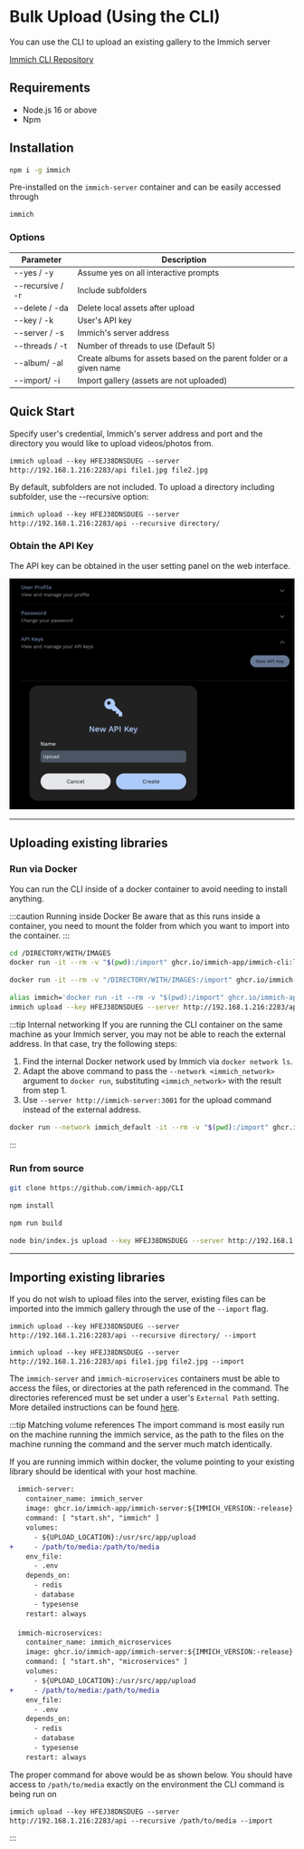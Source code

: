 # Bulk Upload (Using the CLI)

You can use the CLI to upload an existing gallery to the Immich server

[Immich CLI Repository](https://github.com/immich-app/CLI)

## Requirements

- Node.js 16 or above
- Npm

## Installation

```bash
npm i -g immich
```

Pre-installed on the `immich-server` container and can be easily accessed through

```
immich
```

### Options

| Parameter        | Description                                                         |
| ---------------- | ------------------------------------------------------------------- |
| --yes / -y       | Assume yes on all interactive prompts                               |
| --recursive / -r | Include subfolders                                                  |
| --delete / -da   | Delete local assets after upload                                    |
| --key / -k       | User's API key                                                      |
| --server / -s    | Immich's server address                                             |
| --threads / -t   | Number of threads to use (Default 5)                                |
| --album/ -al     | Create albums for assets based on the parent folder or a given name |
| --import/ -i     | Import gallery (assets are not uploaded)                            |

## Quick Start

Specify user's credential, Immich's server address and port and the directory you would like to upload videos/photos from.

```
immich upload --key HFEJ38DNSDUEG --server http://192.168.1.216:2283/api file1.jpg file2.jpg
```

By default, subfolders are not included. To upload a directory including subfolder, use the --recursive option:

```
immich upload --key HFEJ38DNSDUEG --server http://192.168.1.216:2283/api --recursive directory/
```

### Obtain the API Key

The API key can be obtained in the user setting panel on the web interface.

![Obtain Api Key](./img/obtain-api-key.png)

---

## Uploading existing libraries

### Run via Docker

You can run the CLI inside of a docker container to avoid needing to install anything.

:::caution Running inside Docker
Be aware that as this runs inside a container, you need to mount the folder from which you want to import into the container.
:::

```bash title="Upload current directory"
cd /DIRECTORY/WITH/IMAGES
docker run -it --rm -v "$(pwd):/import" ghcr.io/immich-app/immich-cli:latest upload --key HFEJ38DNSDUEG --server http://192.168.1.216:2283/api
```

```bash title="Upload target directory"
docker run -it --rm -v "/DIRECTORY/WITH/IMAGES:/import" ghcr.io/immich-app/immich-cli:latest upload --key HFEJ38DNSDUEG --server http://192.168.1.216:2283/api
```

```bash title="Create an alias"
alias immich='docker run -it --rm -v "$(pwd):/import" ghcr.io/immich-app/immich-cli:latest'
immich upload --key HFEJ38DNSDUEG --server http://192.168.1.216:2283/api
```

:::tip Internal networking
If you are running the CLI container on the same machine as your Immich server, you may not be able to reach the external address. In that case, try the following steps:

1. Find the internal Docker network used by Immich via `docker network ls`.
2. Adapt the above command to pass the `--network <immich_network>` argument to `docker run`, substituting `<immich_network>` with the result from step 1.
3. Use `--server http://immich-server:3001` for the upload command instead of the external address.

```bash title="Upload to internal address"
docker run --network immich_default -it --rm -v "$(pwd):/import" ghcr.io/immich-app/immich-cli:latest upload --key HFEJ38DNSDUEG --server http://immich-server:3001
```

:::

### Run from source

```bash title="Clone Repository"
git clone https://github.com/immich-app/CLI
```

```bash title="Install dependencies"
npm install
```

```bash title="Build the project"
npm run build
```

```bash title="Run the command"
node bin/index.js upload --key HFEJ38DNSDUEG --server http://192.168.1.216:2283/api --recursive your/asset/directory
```

---

## Importing existing libraries

If you do not wish to upload files into the server, existing files can be imported into the immich gallery through the use of the `--import` flag.

```
immich upload --key HFEJ38DNSDUEG --server http://192.168.1.216:2283/api --recursive directory/ --import
```

```
immich upload --key HFEJ38DNSDUEG --server http://192.168.1.216:2283/api file1.jpg file2.jpg --import
```

The `immich-server` and `immich-microservices` containers must be able to access the files, or directories at the path referenced in the command. The directories referenced must be set under a user's `External Path` setting. More detailed instructions can be found [here](/docs/features/read-only-gallery).

:::tip Matching volume references
The import command is most easily run on the machine running the immich service, as the path to the files on the machine running the command and the server much match identically.

If you are running immich within docker, the volume pointing to your existing library should be identical with your host machine.

```diff title="docker-compose.yml"
  immich-server:
    container_name: immich_server
    image: ghcr.io/immich-app/immich-server:${IMMICH_VERSION:-release}
    command: [ "start.sh", "immich" ]
    volumes:
      - ${UPLOAD_LOCATION}:/usr/src/app/upload
+     - /path/to/media:/path/to/media
    env_file:
      - .env
    depends_on:
      - redis
      - database
      - typesense
    restart: always

  immich-microservices:
    container_name: immich_microservices
    image: ghcr.io/immich-app/immich-server:${IMMICH_VERSION:-release}
    command: [ "start.sh", "microservices" ]
    volumes:
      - ${UPLOAD_LOCATION}:/usr/src/app/upload
+     - /path/to/media:/path/to/media
    env_file:
      - .env
    depends_on:
      - redis
      - database
      - typesense
    restart: always
```

The proper command for above would be as shown below. You should have access to `/path/to/media` exactly on the environment the CLI command is being run on

```
immich upload --key HFEJ38DNSDUEG --server http://192.168.1.216:2283/api --recursive /path/to/media --import
```

:::
